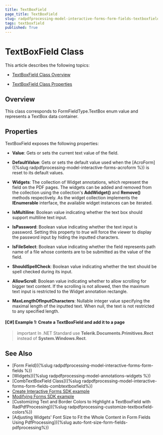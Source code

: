 ```yaml
---
title: TextBoxField 
page_title: TextBoxField 
slug: radpdfprocessing-model-interactive-forms-form-fields-textboxfield
tags: textboxfield
published: True
---
```


# TextBoxField Class

This article describes the following topics:

* [TextBoxField Class Overview](#overview)

* [TextBoxField Class Properties](#properties)


## Overview

This class corresponds to FormFieldType.TextBox enum value and represents a TextBox data container. 

## Properties

TextBoxField exposes the following properties:

* **Value**: Gets or sets the current text value of the field.

* **DefaultValue**: Gets or sets the default value used when the [AcroForm]({%slug radpdfprocessing-model-interactive-forms-acroform %}) is reset to its default values.

* **Widgets**: The collection of Widget annotations, which represent the field on the PDF pages. The widgets can be added and removed from the collection using the collection's **AddWidget()** and **Remove()** methods respectively. As the widget collection implements the **IEnumerable** interface, the available widget instances can be iterated.

* **IsMultiline**: Boolean value indicating whether the text box should support multiline text input.

* **IsPassword**: Boolean value indicating whether the text input is password. Setting this property to *true* will force the viewer to display the password input by hiding the inputted characters.

* **IsFileSelect**: Boolean value indicating whether the field represents path name of a file whose contents are to be submitted as the value of the field.

* **ShouldSpellCheck**: Boolean value indicating whether the text should be spell checked during its input.

* **AllowScroll**: Boolean value indicating whether to allow scrolling for bigger text content. If the scrolling is not allowed, then the maximum text input is restricted to the Widget annotation rectangle.

* **MaxLengthOfInputCharacters**: Nullable integer value specifying the maximal length of the inputted text. When null, the text is not restricted to any specified length.

#### **[C#] Example 1: Create a TextBoxField and add it to a page**
<snippet id='pdf-textbox-field'/>

>important In .NET Standard use __Telerik.Documents.Primitives.Rect__ instead of __System.Windows.Rect__.

## See Also

* [Form Field]({%slug radpdfprocessing-model-interactive-forms-form-fields %})
* [Widgets]({%slug radpdfprocessing-model-annotations-widgets %})
* [CombTextBoxField Class]({%slug radpdfprocessing-model-interactive-forms-form-fields-combtextboxfield%})
* [Create Interactive Forms SDK example](https://github.com/telerik/document-processing-sdk/tree/master/PdfProcessing/CreateInteractiveForms) 
* [Modifying Forms SDK example](https://github.com/telerik/document-processing-sdk/tree/master/PdfProcessing/ModifyForms) 
* [Customizing Text and Border Colors to Highlight a TextBoxField with RadPdfProcessing]({%slug radpdfprocessing-customize-textboxfield-colors%})
* [Adjusting Widgets' Font Size to Fit the Whole Content in Form Fields Using PdfProcessing]({%slug auto-font-size-form-fields-pdfprocessing%})
